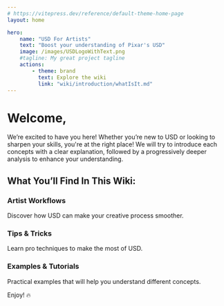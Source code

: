 ```yaml
---
# https://vitepress.dev/reference/default-theme-home-page
layout: home

hero:
    name: "USD For Artists"
    text: "Boost your understanding of Pixar's USD"
    image: /images/USDLogoWithText.png
    #tagline: My great project tagline
    actions:
        - theme: brand
          text: Explore the wiki
          link: "wiki/introduction/whatIsIt.md"
---
```


# Welcome,

We’re excited to have you here! Whether you’re new to USD or looking to sharpen your skills, you're at the right place! We will try to introduce each concepts with a clear explanation, followed by a progressively deeper analysis to enhance your understanding.

## What You’ll Find In This Wiki:

### Artist Workflows

Discover how USD can make your creative process smoother.

### Tips & Tricks

Learn pro techniques to make the most of USD.

### Examples & Tutorials

Practical examples that will help you understand different concepts.

Enjoy! :fire:
